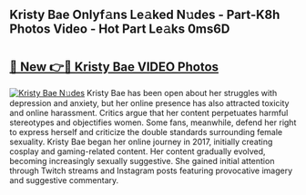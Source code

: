 ## Kristy Bae Onlyf𝚊ns Le𝚊ked N𝚞des - Part-K8h Photos Video - Hot Part Le𝚊ks 0ms6D

# <h2><a href="http://ab40307.deff.icu/?id=Kristy+Bae">🔗 New 👉🔴 Kristy Bae VIDEO Photos</a></h2>

[![Kristy Bae N𝚞des](https://i.imgur.com/rIISA9y.gif)](http://ab40307.deff.icu/?id=Kristy+Bae)
Kristy Bae has been open about her struggles with depression and anxiety, but her online presence has also attracted toxicity and online harassment. Critics argue that her content perpetuates harmful stereotypes and objectifies women. Some fans, meanwhile, defend her right to express herself and criticize the double standards surrounding female sexuality. Kristy Bae began her online journey in 2017, initially creating cosplay and gaming-related content. Her content gradually evolved, becoming increasingly sexually suggestive. She gained initial attention through Twitch streams and Instagram posts featuring provocative imagery and suggestive commentary.
